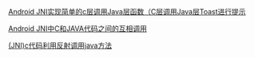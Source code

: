 [Android JNI实现简单的c层调用Java层函数（C层调用Java层Toast进行提示](https://blog.csdn.net/hty1053240123/article/details/52126386)

[Android JNI中C和JAVA代码之间的互相调用 ](https://blog.csdn.net/quan648997767/article/details/65444138)

[(JNI)c代码利用反射调用java方法](https://blog.csdn.net/u012739481/article/details/50978091)

